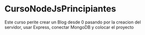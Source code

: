 # CursoNodeJsPrincipiantes
Este curso perite crear un Blog desde 0 pasando por la creacion del servidor, usar Express, conectar MongoDB y colocar el proyecto
